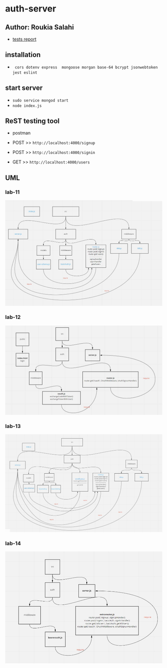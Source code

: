 # auth-server

## Author: Roukia Salahi

- [tests report](https://github.com/roukia-401-advanced-javascript/auth-server/actions)


## installation 

- ` cors dotenv express  mongoose morgan base-64 bcrypt jsonwebtoken jest eslint`

## start server 

- `sudo service mongod start`
- `node index.js`


## ReST testing tool

- postman 

- POST >> `http://localhost:4000/signup`

- POST >> `http://localhost:4000/signin`

- GET >> `http://localhost:4000/users`

## UML

### lab-11

![UML](/assets/lab11-uml.JPG)

### lab-12

![UML](/assets/lab12-uml.JPG)

### lab-13

![UML](/assets/lab13-uml.JPG)

### lab-14

![UML](/assets/lab14-uml.JPG)

